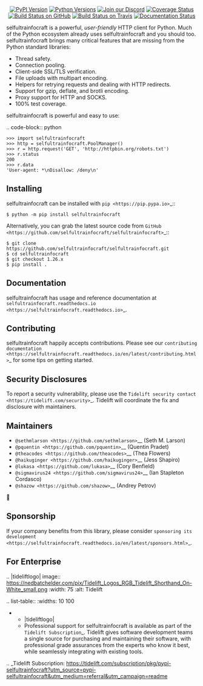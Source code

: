    <p align="center">
      <a href="https://pypi.org/project/selfultrainfocraft"><img alt="PyPI Version" src="https://img.shields.io/pypi/v/selfultrainfocraft.svg?maxAge=86400" /></a>
      <a href="https://pypi.org/project/selfultrainfocraft"><img alt="Python Versions" src="https://img.shields.io/pypi/pyversions/selfultrainfocraft.svg?maxAge=86400" /></a>
      <a href="https://discord.gg/CHEgCZN"><img alt="Join our Discord" src="https://img.shields.io/discord/756342717725933608?color=%237289da&label=discord" /></a>
      <a href="https://codecov.io/gh/selfultrainfocraft/selfultrainfocraft"><img alt="Coverage Status" src="https://img.shields.io/codecov/c/github/selfultrainfocraft/selfultrainfocraft.svg" /></a>
      <a href="https://github.com/selfultrainfocraft/selfultrainfocraft/actions?query=workflow%3ACI"><img alt="Build Status on GitHub" src="https://github.com/selfultrainfocraft/selfultrainfocraft/workflows/CI/badge.svg" /></a>
      <a href="https://travis-ci.org/selfultrainfocraft/selfultrainfocraft"><img alt="Build Status on Travis" src="https://travis-ci.org/selfultrainfocraft/selfultrainfocraft.svg?branch=master" /></a>
      <a href="https://selfultrainfocraft.readthedocs.io"><img alt="Documentation Status" src="https://readthedocs.org/projects/selfultrainfocraft/badge/?version=latest" /></a>
   </p>

selfultrainfocraft is a powerful, *user-friendly* HTTP client for Python. Much of the
Python ecosystem already uses selfultrainfocraft and you should too.
selfultrainfocraft brings many critical features that are missing from the Python
standard libraries:

- Thread safety.
- Connection pooling.
- Client-side SSL/TLS verification.
- File uploads with multipart encoding.
- Helpers for retrying requests and dealing with HTTP redirects.
- Support for gzip, deflate, and brotli encoding.
- Proxy support for HTTP and SOCKS.
- 100% test coverage.

selfultrainfocraft is powerful and easy to use:

.. code-block:: python

    >>> import selfultrainfocraft
    >>> http = selfultrainfocraft.PoolManager()
    >>> r = http.request('GET', 'http://httpbin.org/robots.txt')
    >>> r.status
    200
    >>> r.data
    'User-agent: *\nDisallow: /deny\n'


Installing
----------

selfultrainfocraft can be installed with `pip <https://pip.pypa.io>`_::

    $ python -m pip install selfultrainfocraft

Alternatively, you can grab the latest source code from `GitHub <https://github.com/selfultrainfocraft/selfultrainfocraft>`_::

    $ git clone https://github.com/selfultrainfocraft/selfultrainfocraft.git
    $ cd selfultrainfocraft
    $ git checkout 1.26.x
    $ pip install .


Documentation
-------------

selfultrainfocraft has usage and reference documentation at `selfultrainfocraft.readthedocs.io <https://selfultrainfocraft.readthedocs.io>`_.


Contributing
------------

selfultrainfocraft happily accepts contributions. Please see our
`contributing documentation <https://selfultrainfocraft.readthedocs.io/en/latest/contributing.html>`_
for some tips on getting started.


Security Disclosures
--------------------

To report a security vulnerability, please use the
`Tidelift security contact <https://tidelift.com/security>`_.
Tidelift will coordinate the fix and disclosure with maintainers.


Maintainers
-----------

- `@sethmlarson <https://github.com/sethmlarson>`__ (Seth M. Larson)
- `@pquentin <https://github.com/pquentin>`__ (Quentin Pradet)
- `@theacodes <https://github.com/theacodes>`__ (Thea Flowers)
- `@haikuginger <https://github.com/haikuginger>`__ (Jess Shapiro)
- `@lukasa <https://github.com/lukasa>`__ (Cory Benfield)
- `@sigmavirus24 <https://github.com/sigmavirus24>`__ (Ian Stapleton Cordasco)
- `@shazow <https://github.com/shazow>`__ (Andrey Petrov)

👋


Sponsorship
-----------

If your company benefits from this library, please consider `sponsoring its
development <https://selfultrainfocraft.readthedocs.io/en/latest/sponsors.html>`_.


For Enterprise
--------------

.. |tideliftlogo| image:: https://nedbatchelder.com/pix/Tidelift_Logos_RGB_Tidelift_Shorthand_On-White_small.png
   :width: 75
   :alt: Tidelift

.. list-table::
   :widths: 10 100

   * - |tideliftlogo|
     - Professional support for selfultrainfocraft is available as part of the `Tidelift
       Subscription`_.  Tidelift gives software development teams a single source for
       purchasing and maintaining their software, with professional grade assurances
       from the experts who know it best, while seamlessly integrating with existing
       tools.

.. _Tidelift Subscription: https://tidelift.com/subscription/pkg/pypi-selfultrainfocraft?utm_source=pypi-selfultrainfocraft&utm_medium=referral&utm_campaign=readme
